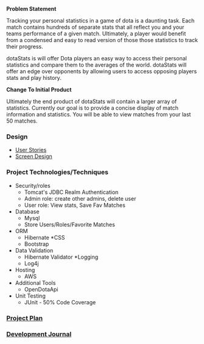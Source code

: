 **Problem Statement**


Tracking your personal statistics in a game of dota is a daunting task. Each match contains hundreds of separate stats that
all reflect you and your teams performance of a given match. Ultimately, a player would benefit from a condensed and easy 
to read version of those those statistics to track their progress.

dotaStats is will offer Dota players an easy way to access their personal statistics and compare them to the averages
of the world. dotaStats will offer an edge over opponents by allowing users to access opposing players stats and play 
history.   

**Change To Initial Product** 

Ultimately the end product of dotaStats will contain a larger array of statistics. Currently our goal is to provide a concise
display of match information and statistics. You will be able to view matches from your last 50 matches. 

### Design

* [User Stories](designDocuments/userStories.md)
* [Screen Design](designDocuments/screens.md)

### Project Technologies/Techniques

* Security/roles
    * Tomcat's JDBC Realm Authentication
    * Admin role: create other admins, delete user
    * User role: View stats, Save Fav Matches
* Database
    * Mysql
    * Store Users/Roles/Favorite Matches
* ORM
    * Hibernate
*CSS
    * Bootstrap
* Data Validation
    * Hibernate Validator
*Logging
    * Log4j
* Hosting
    * AWS
* Additional Tools
    * OpenDotaApi
* Unit Testing
    * JUnit - 50% Code Coverage
    
### [Project Plan](ProjectPlan.md)

### [Development Journal](Journal.md)
    
    

